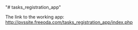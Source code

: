 "# tasks_registration_app" 

The link to the working app: http://pvssite.freeoda.com/tasks_registration_app/index.php
